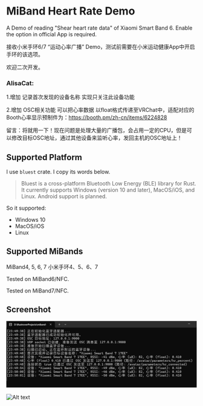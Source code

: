# MiBand Heart Rate Demo

A Demo of reading "Shear heart rate data" of Xiaomi Smart Band 6. Enable the option in official App is required.

接收小米手环6/7 “运动心率广播” Demo，测试前需要在小米运动健康App中开启手环的该选项。

欢迎二次开发。

### AlisaCat: 
1.增加 记录首次发现的设备名称 实现只关注此设备功能

2.增加 OSC相关功能 可以把心率数据 以float格式传递至VRChat中，适配对应的Booth心率显示预制件为：https://booth.pm/zh-cn/items/6224828

留言：将就用一下！现在问题是处理大量的广播包，会占用一定的CPU，但是可以修改目标OSC地址，通过其他设备来监听心率，发回主机的OSC地址上！

## Supported Platform

I use `bluest` crate. I copy its words below.

> Bluest is a cross-platform Bluetooth Low Energy (BLE) library for Rust. It currently supports Windows (version 10 and later), MacOS/iOS, and Linux. Android support is planned.

So it supported:

- Windows 10
- MacOS/iOS
- Linux

## Supported MiBands

MiBand4, 5, 6, 7 小米手环4、5、6、7

Tested on MiBand6/NFC.

Tested on MiBand7/NFC.

## Screenshot

![img.png](doc/img.png)

![Alt text](doc/screenshot.png)
